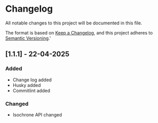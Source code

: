 # Changelog

All notable changes to this project will be documented in this file.

The format is based on [Keep a Changelog](https://keepachangelog.com/en/1.0.0/),
and this project adheres to [Semantic Versioning](https://semver.org/spec/v2.0.0.html).'

## [1.1.1] - 22-04-2025

### Added
- Change log added
- Husky added
- Commitlint added

### Changed
- Isochrone API changed
